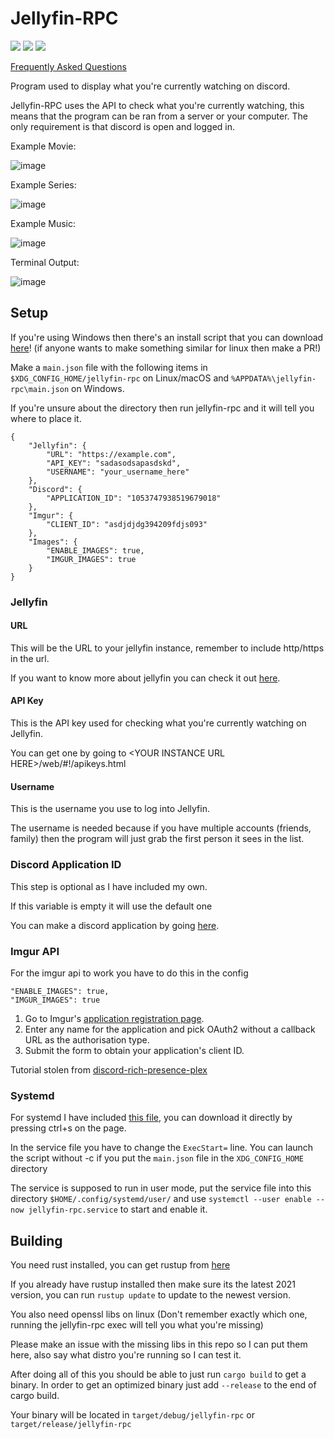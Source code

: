 # Jellyfin-RPC

<img src="https://badgen.net/github/license/Radiicall/jellyfin-rpc"/> <img src="https://badgen.net/github/tag/Radiicall/jellyfin-rpc?color=purple"/> <img src="https://badgen.net/github/assets-dl/Radiicall/jellyfin-rpc"/>

[Frequently Asked Questions](FAQ.md)

Program used to display what you're currently watching on discord.

Jellyfin-RPC uses the API to check what you're currently watching, this means that the program can be ran from a server or your computer. The only requirement is that discord is open and logged in.


Example Movie:

![image](https://user-images.githubusercontent.com/66682497/213467832-5eb6b0a0-1b83-47db-bf00-48c0e739aec4.png)

Example Series:

![image](https://user-images.githubusercontent.com/66682497/213467669-8375841d-b846-4afe-8bd3-0b09f4c7f2ad.png)

Example Music:

![image](https://user-images.githubusercontent.com/66682497/222933472-095eb8c6-16f8-4e55-969c-77c6fe528dc4.png)

Terminal Output:

![image](https://user-images.githubusercontent.com/66682497/222933540-aa5f08ed-afb2-4713-8b9a-18cbaa94444b.png)

## Setup
If you're using Windows then there's an install script that you can download <a href="https://github.com/Radiicall/jellyfin-rpc/raw/main/scripts/Auto-Install-win.bat">here</a>! (if anyone wants to make something similar for linux then make a PR!)

Make a `main.json` file with the following items in `$XDG_CONFIG_HOME/jellyfin-rpc` on Linux/macOS and `%APPDATA%\jellyfin-rpc\main.json` on Windows.

If you're unsure about the directory then run jellyfin-rpc and it will tell you where to place it.

```
{
    "Jellyfin": {
        "URL": "https://example.com",
        "API_KEY": "sadasodsapasdskd",
        "USERNAME": "your_username_here"
    },
    "Discord": {
        "APPLICATION_ID": "1053747938519679018"
    },
    "Imgur": {
        "CLIENT_ID": "asdjdjdg394209fdjs093"
    },
    "Images": {
        "ENABLE_IMAGES": true,
        "IMGUR_IMAGES": true
    }
}
```

### Jellyfin
#### URL
This will be the URL to your jellyfin instance, remember to include http/https in the url.

If you want to know more about jellyfin you can check it out <a href="https://jellyfin.org/">here</a>.

#### API Key
This is the API key used for checking what you're currently watching on Jellyfin.

You can get one by going to \<YOUR INSTANCE URL HERE>/web/#!/apikeys.html

#### Username
This is the username you use to log into Jellyfin.

The username is needed because if you have multiple accounts (friends, family) then the program will just grab the first person it sees in the list.

### Discord Application ID
This step is optional as I have included my own.

If this variable is empty it will use the default one

You can make a discord application by going <a href="https://discord.com/developers/applications">here</a>.

### Imgur API

For the imgur api to work you have to do this in the config
```
"ENABLE_IMAGES": true,
"IMGUR_IMAGES": true
```

1. Go to Imgur's [application registration page](https://api.imgur.com/oauth2/addclient).
2. Enter any name for the application and pick OAuth2 without a callback URL as the authorisation type.
3. Submit the form to obtain your application's client ID.

Tutorial stolen from <a href="https://github.com/phin05/discord-rich-presence-plex#obtaining-an-imgur-client-id">discord-rich-presence-plex</a>

### Systemd

For systemd I have included <a href="https://raw.githubusercontent.com/Radiicall/jellyfin-rpc/main/scripts/jellyfin-rpc.service">this file</a>, you can download it directly by pressing ctrl+s on the page.

In the service file you have to change the `ExecStart=` line. You can launch the script without -c if you put the `main.json` file in the `XDG_CONFIG_HOME` directory

The service is supposed to run in user mode, put the service file into this directory `$HOME/.config/systemd/user/` and use `systemctl --user enable --now jellyfin-rpc.service` to start and enable it.

## Building
You need rust installed, you can get rustup from <a href="https://rustup.rs/">here</a>

If you already have rustup installed then make sure its the latest 2021 version, you can run `rustup update` to update to the newest version.

You also need openssl libs on linux (Don't remember exactly which one, running the jellyfin-rpc exec will tell you what you're missing)

Please make an issue with the missing libs in this repo so I can put them here, also say what distro you're running so I can test it.

After doing all of this you should be able to just run `cargo build` to get a binary.
In order to get an optimized binary just add `--release` to the end of cargo build.

Your binary will be located in `target/debug/jellyfin-rpc` or `target/release/jellyfin-rpc`

